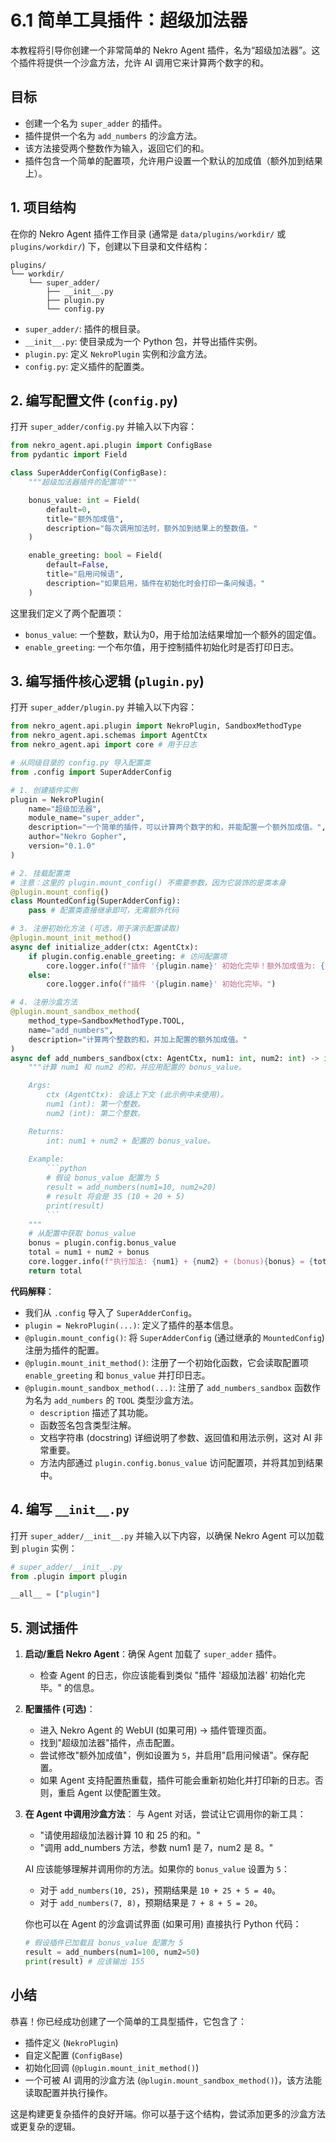 # 6.1 简单工具插件：超级加法器

本教程将引导你创建一个非常简单的 Nekro Agent 插件，名为“超级加法器”。这个插件将提供一个沙盒方法，允许 AI 调用它来计算两个数字的和。

## 目标

*   创建一个名为 `super_adder` 的插件。
*   插件提供一个名为 `add_numbers` 的沙盒方法。
*   该方法接受两个整数作为输入，返回它们的和。
*   插件包含一个简单的配置项，允许用户设置一个默认的加成值（额外加到结果上）。

## 1. 项目结构

在你的 Nekro Agent 插件工作目录 (通常是 `data/plugins/workdir/` 或 `plugins/workdir/`) 下，创建以下目录和文件结构：

```
plugins/
└── workdir/
    └── super_adder/
        ├── __init__.py
        ├── plugin.py
        └── config.py
```

*   `super_adder/`: 插件的根目录。
*   `__init__.py`: 使目录成为一个 Python 包，并导出插件实例。
*   `plugin.py`: 定义 `NekroPlugin` 实例和沙盒方法。
*   `config.py`: 定义插件的配置类。

## 2. 编写配置文件 (`config.py`)

打开 `super_adder/config.py` 并输入以下内容：

```python
from nekro_agent.api.plugin import ConfigBase
from pydantic import Field

class SuperAdderConfig(ConfigBase):
    """超级加法器插件的配置项"""

    bonus_value: int = Field(
        default=0,
        title="额外加成值",
        description="每次调用加法时，额外加到结果上的整数值。"
    )

    enable_greeting: bool = Field(
        default=False,
        title="启用问候语",
        description="如果启用，插件在初始化时会打印一条问候语。"
    )
```

这里我们定义了两个配置项：
*   `bonus_value`: 一个整数，默认为0，用于给加法结果增加一个额外的固定值。
*   `enable_greeting`: 一个布尔值，用于控制插件初始化时是否打印日志。

## 3. 编写插件核心逻辑 (`plugin.py`)

打开 `super_adder/plugin.py` 并输入以下内容：

```python
from nekro_agent.api.plugin import NekroPlugin, SandboxMethodType
from nekro_agent.api.schemas import AgentCtx
from nekro_agent.api import core # 用于日志

# 从同级目录的 config.py 导入配置类
from .config import SuperAdderConfig

# 1. 创建插件实例
plugin = NekroPlugin(
    name="超级加法器",
    module_name="super_adder",
    description="一个简单的插件，可以计算两个数字的和，并能配置一个额外加成值。",
    author="Nekro Gopher",
    version="0.1.0"
)

# 2. 挂载配置类
# 注意：这里的 plugin.mount_config() 不需要参数，因为它装饰的是类本身
@plugin.mount_config()
class MountedConfig(SuperAdderConfig):
    pass # 配置类直接继承即可，无需额外代码

# 3. 注册初始化方法 (可选，用于演示配置读取)
@plugin.mount_init_method()
async def initialize_adder(ctx: AgentCtx):
    if plugin.config.enable_greeting: # 访问配置项
        core.logger.info(f"插件 '{plugin.name}' 初始化完毕！额外加成值为: {plugin.config.bonus_value}")
    else:
        core.logger.info(f"插件 '{plugin.name}' 初始化完毕。")

# 4. 注册沙盒方法
@plugin.mount_sandbox_method(
    method_type=SandboxMethodType.TOOL,
    name="add_numbers",
    description="计算两个整数的和，并加上配置的额外加成值。"
)
async def add_numbers_sandbox(ctx: AgentCtx, num1: int, num2: int) -> int:
    """计算 num1 和 num2 的和，并应用配置的 bonus_value。

    Args:
        ctx (AgentCtx): 会话上下文 (此示例中未使用)。
        num1 (int): 第一个整数。
        num2 (int): 第二个整数。

    Returns:
        int: num1 + num2 + 配置的 bonus_value。
    
    Example:
        ```python
        # 假设 bonus_value 配置为 5
        result = add_numbers(num1=10, num2=20)
        # result 将会是 35 (10 + 20 + 5)
        print(result)
        ```
    """
    # 从配置中获取 bonus_value
    bonus = plugin.config.bonus_value
    total = num1 + num2 + bonus
    core.logger.info(f"执行加法: {num1} + {num2} + (bonus){bonus} = {total}")
    return total

```

**代码解释**：
*   我们从 `.config` 导入了 `SuperAdderConfig`。
*   `plugin = NekroPlugin(...)`: 定义了插件的基本信息。
*   `@plugin.mount_config()`: 将 `SuperAdderConfig` (通过继承的 `MountedConfig`) 注册为插件的配置。
*   `@plugin.mount_init_method()`: 注册了一个初始化函数，它会读取配置项 `enable_greeting` 和 `bonus_value` 并打印日志。
*   `@plugin.mount_sandbox_method(...)`: 注册了 `add_numbers_sandbox` 函数作为名为 `add_numbers` 的 `TOOL` 类型沙盒方法。
    *   `description` 描述了其功能。
    *   函数签名包含类型注解。
    *   文档字符串 (docstring) 详细说明了参数、返回值和用法示例，这对 AI 非常重要。
    *   方法内部通过 `plugin.config.bonus_value` 访问配置项，并将其加到结果中。

## 4. 编写 `__init__.py`

打开 `super_adder/__init__.py` 并输入以下内容，以确保 Nekro Agent 可以加载到 `plugin` 实例：

```python
# super_adder/__init__.py
from .plugin import plugin

__all__ = ["plugin"]
```

## 5. 测试插件

1.  **启动/重启 Nekro Agent**：确保 Agent 加载了 `super_adder` 插件。
    *   检查 Agent 的日志，你应该能看到类似 "插件 '超级加法器' 初始化完毕。" 的信息。

2.  **配置插件 (可选)**：
    *   进入 Nekro Agent 的 WebUI (如果可用) -> 插件管理页面。
    *   找到"超级加法器"插件，点击配置。
    *   尝试修改"额外加成值"，例如设置为 `5`，并启用"启用问候语"。保存配置。
    *   如果 Agent 支持配置热重载，插件可能会重新初始化并打印新的日志。否则，重启 Agent 以使配置生效。

3.  **在 Agent 中调用沙盒方法**：
    与 Agent 对话，尝试让它调用你的新工具：

    *   "请使用超级加法器计算 10 和 25 的和。"
    *   "调用 add_numbers 方法，参数 num1 是 7，num2 是 8。"

    AI 应该能够理解并调用你的方法。如果你的 `bonus_value` 设置为 `5`：
    *   对于 `add_numbers(10, 25)`，预期结果是 `10 + 25 + 5 = 40`。
    *   对于 `add_numbers(7, 8)`，预期结果是 `7 + 8 + 5 = 20`。

    你也可以在 Agent 的沙盒调试界面 (如果可用) 直接执行 Python 代码：
    ```python
    # 假设插件已加载且 bonus_value 配置为 5
    result = add_numbers(num1=100, num2=50)
    print(result) # 应该输出 155
    ```

## 小结

恭喜！你已经成功创建了一个简单的工具型插件，它包含了：
*   插件定义 (`NekroPlugin`)
*   自定义配置 (`ConfigBase`)
*   初始化回调 (`@plugin.mount_init_method()`)
*   一个可被 AI 调用的沙盒方法 (`@plugin.mount_sandbox_method()`)，该方法能读取配置并执行操作。

这是构建更复杂插件的良好开端。你可以基于这个结构，尝试添加更多的沙盒方法或更复杂的逻辑。 